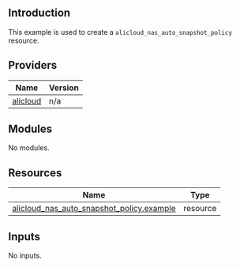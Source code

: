 <!-- BEGIN_TF_DOCS -->
## Introduction

This example is used to create a `alicloud_nas_auto_snapshot_policy` resource.

## Providers

| Name | Version |
|------|---------|
| <a name="provider_alicloud"></a> [alicloud](#provider\_alicloud) | n/a |

## Modules

No modules.

## Resources

| Name | Type |
|------|------|
| [alicloud_nas_auto_snapshot_policy.example](https://registry.terraform.io/providers/aliyun/alicloud/latest/docs/resources/nas_auto_snapshot_policy) | resource |

## Inputs

No inputs.
<!-- END_TF_DOCS -->    